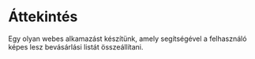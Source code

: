 # Áttekintés
Egy olyan webes alkamazást készítünk, amely segítségével a felhasználó képes lesz bevásárlási listát összeállítani.
